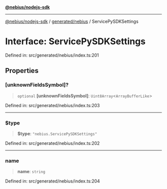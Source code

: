 [**@nebius/nodejs-sdk**](../../../README.md)

---

[@nebius/nodejs-sdk](../../../README.md) / [generated/nebius](../README.md) / ServicePySDKSettings

# Interface: ServicePySDKSettings

Defined in: src/generated/nebius/index.ts:201

## Properties

### \[unknownFieldsSymbol\]?

> `optional` **\[unknownFieldsSymbol\]**: `Uint8Array`\<`ArrayBufferLike`\>

Defined in: src/generated/nebius/index.ts:203

---

### $type

> **$type**: `"nebius.ServicePySDKSettings"`

Defined in: src/generated/nebius/index.ts:202

---

### name

> **name**: `string`

Defined in: src/generated/nebius/index.ts:204

